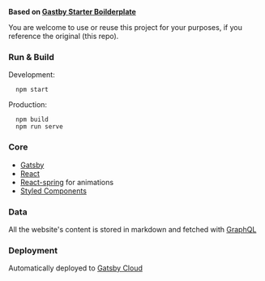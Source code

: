 **Based on [Gastby Starter Boilderplate](https://github.com/gatsbyjs/gatsby-starter-hello-world)**

You are welcome to use or reuse this project for your purposes, if you reference the original (this repo).

### Run & Build

Development:

```
  npm start
```

Production:

```
  npm build
  npm run serve
```

### Core

- [Gatsby](https://github.com/gatsbyjs/gatsby)
- [React](https://github.com/facebook/react)
- [React-spring](https://github.com/pmndrs/react-spring) for animations
- [Styled Components](https://www.styled-components.com/)

### Data

All the website's content is stored in markdown and fetched with [GraphQL](https://graphql.org/)

### Deployment

Automatically deployed to [Gatsby Cloud](https://www.gatsbyjs.com/dashboard/sites)
